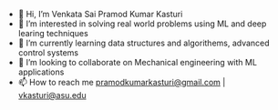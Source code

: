 - 👋 Hi, I’m Venkata Sai Pramod Kumar Kasturi
- 👀 I’m interested in solving real world problems using ML and deep learing techniques
- 🌱 I’m currently learning data structures and algorithems, advanced control systems
- 💞️ I’m looking to collaborate on Mechanical engineering with ML applications
- 📫 How to reach me pramodkumarkasturi@gmail.com | vkasturi@asu.edu

<!---
vkasturiasu/vkasturiasu is a ✨ special ✨ repository because its `README.md` (this file) appears on your GitHub profile.
You can click the Preview link to take a look at your changes.
--->
